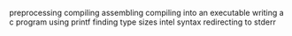 preprocessing
compiling
assembling
compiling into an executable
writing a c program
using printf
finding type sizes
intel syntax
redirecting to stderr
